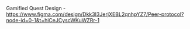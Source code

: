 Gamified Quest Design - https://www.figma.com/design/Dkk3I3JerjXEBL2qnhpYZ7/Peer-protocol?node-id=0-1&t=hiCeJCyscWKuWZRr-1
